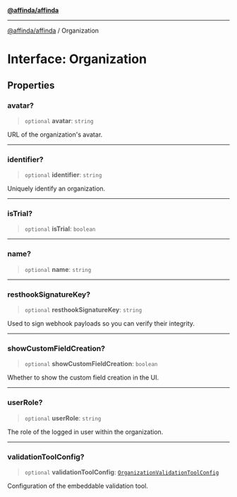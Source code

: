 [**@affinda/affinda**](../README.md)

***

[@affinda/affinda](../globals.md) / Organization

# Interface: Organization

## Properties

### avatar?

> `optional` **avatar**: `string`

URL of the organization's avatar.

***

### identifier?

> `optional` **identifier**: `string`

Uniquely identify an organization.

***

### isTrial?

> `optional` **isTrial**: `boolean`

***

### name?

> `optional` **name**: `string`

***

### resthookSignatureKey?

> `optional` **resthookSignatureKey**: `string`

Used to sign webhook payloads so you can verify their integrity.

***

### showCustomFieldCreation?

> `optional` **showCustomFieldCreation**: `boolean`

Whether to show the custom field creation in the UI.

***

### userRole?

> `optional` **userRole**: `string`

The role of the logged in user within the organization.

***

### validationToolConfig?

> `optional` **validationToolConfig**: [`OrganizationValidationToolConfig`](OrganizationValidationToolConfig.md)

Configuration of the embeddable validation tool.
